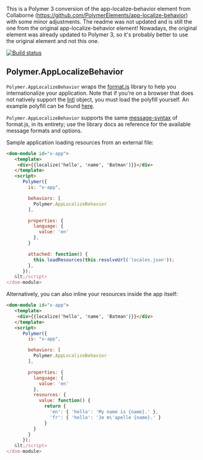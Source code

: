 This is a Polymer 3 conversion of the app-localize-behavior element from Collaborne (https://github.com/PolymerElements/app-localize-behavior) with some minor adjustments. The readme was not updated and is still the one from the original app-localize-behavior element! Nowadays, the original element was already updated to Polymer 3, so it's probably better to use the original element and not this one.

<!---

This README is automatically generated from the comments in these files:
app-localize-behavior.html

Edit those files, and our readme bot will duplicate them over here!
Edit this file, and the bot will squash your changes :)

The bot does some handling of markdown. Please file a bug if it does the wrong
thing! https://github.com/PolymerLabs/tedium/issues

-->

[![Build status](https://travis-ci.org/PolymerElements/app-localize-behavior.svg?branch=master)](https://travis-ci.org/PolymerElements/app-localize-behavior)


## Polymer.AppLocalizeBehavior

`Polymer.AppLocalizeBehavior` wraps the [format.js](http://formatjs.io/) library to
help you internationalize your application. Note that if you're on a browser that
does not natively support the [Intl](https://developer.mozilla.org/en-US/docs/Web/JavaScript/Reference/Global_Objects/Intl)
object, you must load the polyfill yourself. An example polyfill can
be found [here](https://github.com/andyearnshaw/Intl.js/).

`Polymer.AppLocalizeBehavior` supports the same [message-syntax](http://formatjs.io/guides/message-syntax/)
of format.js, in its entirety; use the library docs as reference for the
available message formats and options.

Sample application loading resources from an external file:

```html
<dom-module id="x-app">
   <template>
    <div>{{localize('hello', 'name', 'Batman')}}</div>
   </template>
   <script>
      Polymer({
        is: "x-app",

        behaviors: [
          Polymer.AppLocalizeBehavior
        ],

        properties: {
          language: {
            value: 'en'
          },
        }

        attached: function() {
          this.loadResources(this.resolveUrl('locales.json'));
        },
      });
   &lt;/script>
</dom-module>
```

Alternatively, you can also inline your resources inside the app itself:

```html
<dom-module id="x-app">
   <template>
    <div>{{localize('hello', 'name', 'Batman')}}</div>
   </template>
   <script>
      Polymer({
        is: "x-app",

        behaviors: [
          Polymer.AppLocalizeBehavior
        ],

        properties: {
          language: {
            value: 'en'
          },
          resources: {
            value: function() {
              return {
                'en': { 'hello': 'My name is {name}.' },
                'fr': { 'hello': 'Je m\'apelle {name}.' }
              }
          }
        }
      });
   &lt;/script>
</dom-module>
```


